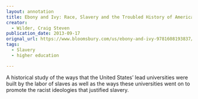 ```yaml
---
layout: annotation
title: Ebony and Ivy: Race, Slavery and the Troubled History of America's Universities
creator:
  - Wilder, Craig Steven
publication_date: 2013-09-17
orignal_url: https://www.bloomsbury.com/us/ebony-and-ivy-9781608193837/
tags:
  - Slavery
  - higher education

---
```

A historical study of the ways that the United States’ lead universities were built by the labor of slaves as well as the ways these universities went on to promote the racist ideologies that justified slavery.
